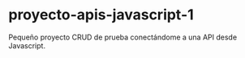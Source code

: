 # proyecto-apis-javascript-1
Pequeño proyecto CRUD de prueba conectándome a una API desde Javascript.
